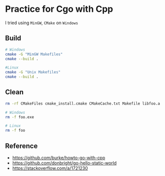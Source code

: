 # Practice for Cgo with Cpp
I tried using `MinGW`, `CMake` on `Windows`

## Build
```sh
# Windows
cmake -G "MinGW Makefiles"
cmake --build .

#Linux
cmake -G "Unix Makefiles"
cmake --build .

```

## Clean
```sh
rm -rf CMakeFiles cmake_install.cmake CMakeCache.txt Makefile libfoo.a foo.go

# Windows
rm -f foo.exe

# Linux
rm -f foo

```

## Reference
* https://github.com/burke/howto-go-with-cpp
* https://github.com/donbright/go-hello-static-world
* https://stackoverflow.com/a/1721230